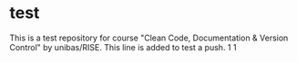 # test
This is a test repository for course "Clean Code, Documentation & Version Control" by unibas/RISE. 
This line is added to test a push.
1
1